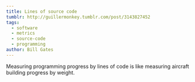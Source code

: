 ```yaml
---
title: Lines of source code
tumblr: http://guillermonkey.tumblr.com/post/3143827452
tags:
  - software
  - metrics
  - source-code
  - programming
author: Bill Gates
---
```


Measuring programming progress by lines of code is like measuring aircraft building progress by weight.
